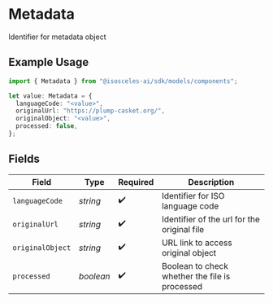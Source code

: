 # Metadata

Identifier for metadata object 

## Example Usage

```typescript
import { Metadata } from "@isosceles-ai/sdk/models/components";

let value: Metadata = {
  languageCode: "<value>",
  originalUrl: "https://plump-casket.org/",
  originalObject: "<value>",
  processed: false,
};
```

## Fields

| Field                                          | Type                                           | Required                                       | Description                                    |
| ---------------------------------------------- | ---------------------------------------------- | ---------------------------------------------- | ---------------------------------------------- |
| `languageCode`                                 | *string*                                       | :heavy_check_mark:                             | Identifier for ISO language code               |
| `originalUrl`                                  | *string*                                       | :heavy_check_mark:                             | Identifier of the url for the original file    |
| `originalObject`                               | *string*                                       | :heavy_check_mark:                             | URL link to access original object             |
| `processed`                                    | *boolean*                                      | :heavy_check_mark:                             | Boolean to check whether the file is processed |